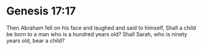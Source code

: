 # Genesis 17:17

Then Abraham fell on his face and laughed and said to himself, Shall a child be born to a man who is a hundred years old? Shall Sarah, who is ninety years old, bear a child?
